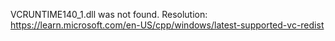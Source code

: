 VCRUNTIME140_1.dll was not found.
Resolution: https://learn.microsoft.com/en-US/cpp/windows/latest-supported-vc-redist
